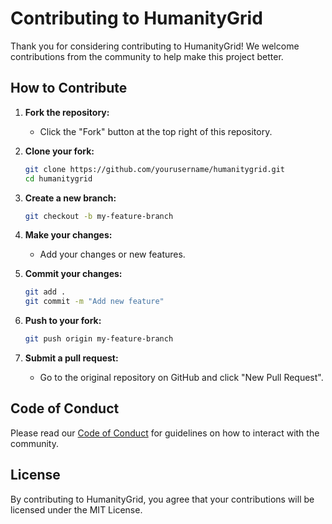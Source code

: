 # Contributing to HumanityGrid

Thank you for considering contributing to HumanityGrid! We welcome contributions from the community to help make this project better.

## How to Contribute

1. **Fork the repository:**
    - Click the "Fork" button at the top right of this repository.

2. **Clone your fork:**
    ```bash
    git clone https://github.com/yourusername/humanitygrid.git
    cd humanitygrid
    ```

3. **Create a new branch:**
    ```bash
    git checkout -b my-feature-branch
    ```

4. **Make your changes:**
    - Add your changes or new features.

5. **Commit your changes:**
    ```bash
    git add .
    git commit -m "Add new feature"
    ```

6. **Push to your fork:**
    ```bash
    git push origin my-feature-branch
    ```

7. **Submit a pull request:**
    - Go to the original repository on GitHub and click "New Pull Request".

## Code of Conduct

Please read our [Code of Conduct](CODE_OF_CONDUCT.md) for guidelines on how to interact with the community.

## License

By contributing to HumanityGrid, you agree that your contributions will be licensed under the MIT License.
